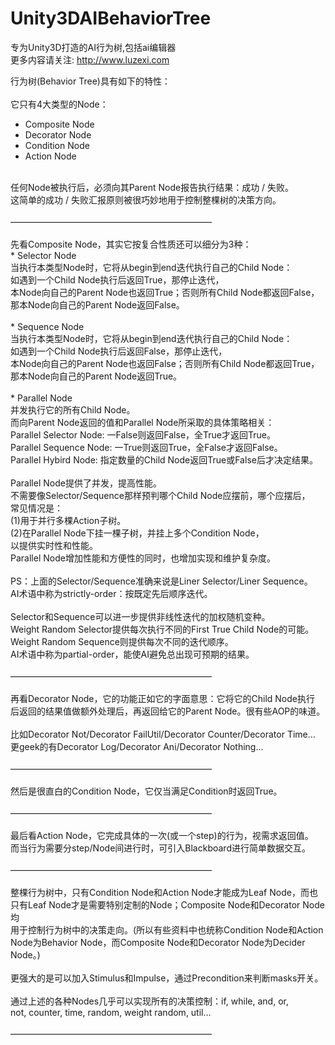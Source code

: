 Unity3DAIBehaviorTree
=====================

专为Unity3D打造的AI行为树,包括ai编辑器<br>
更多内容请关注: http://www.luzexi.com<br>

 行为树(Behavior Tree)具有如下的特性：<br>
<br>
它只有4大类型的Node：<br>
* Composite Node<br>
* Decorator Node<br>
* Condition Node<br>
* Action Node<br>
<br>
任何Node被执行后，必须向其Parent Node报告执行结果：成功 / 失败。<br>
这简单的成功 / 失败汇报原则被很巧妙地用于控制整棵树的决策方向。<br>
<br>
———————————————————————<br>
<br>
先看Composite Node，其实它按复合性质还可以细分为3种：<br>
* Selector Node<br>
当执行本类型Node时，它将从begin到end迭代执行自己的Child Node：<br>
如遇到一个Child Node执行后返回True，那停止迭代，<br>
本Node向自己的Parent Node也返回True；否则所有Child Node都返回False，<br>
那本Node向自己的Parent Node返回False。<br>
<br>
* Sequence Node<br>
当执行本类型Node时，它将从begin到end迭代执行自己的Child Node：<br>
如遇到一个Child Node执行后返回False，那停止迭代，<br>
本Node向自己的Parent Node也返回False；否则所有Child Node都返回True，<br>
那本Node向自己的Parent Node返回True。<br>
<br>
* Parallel Node<br>
并发执行它的所有Child Node。<br>
而向Parent Node返回的值和Parallel Node所采取的具体策略相关：<br>
Parallel Selector Node: 一False则返回False，全True才返回True。<br>
Parallel Sequence Node: 一True则返回True，全False才返回False。<br>
Parallel Hybird Node: 指定数量的Child Node返回True或False后才决定结果。<br>
<br>
Parallel Node提供了并发，提高性能。<br>
不需要像Selector/Sequence那样预判哪个Child Node应摆前，哪个应摆后，<br>
常见情况是：<br>
(1)用于并行多棵Action子树。<br>
(2)在Parallel Node下挂一棵子树，并挂上多个Condition Node，<br>
以提供实时性和性能。<br>
Parallel Node增加性能和方便性的同时，也增加实现和维护复杂度。<br>
<br>
PS：上面的Selector/Sequence准确来说是Liner Selector/Liner Sequence。<br>
AI术语中称为strictly-order：按既定先后顺序迭代。<br>
<br>
Selector和Sequence可以进一步提供非线性迭代的加权随机变种。<br>
Weight Random Selector提供每次执行不同的First True Child Node的可能。<br>
Weight Random Sequence则提供每次不同的迭代顺序。<br>
AI术语中称为partial-order，能使AI避免总出现可预期的结果。<br>
<br>
———————————————————————<br>
<br>
再看Decorator Node，它的功能正如它的字面意思：它将它的Child Node执行<br>
后返回的结果值做额外处理后，再返回给它的Parent Node。很有些AOP的味道。<br>
<br>
比如Decorator Not/Decorator FailUtil/Decorator Counter/Decorator Time…<br>
更geek的有Decorator Log/Decorator Ani/Decorator Nothing…<br>
<br>
———————————————————————<br>
<br>
然后是很直白的Condition Node，它仅当满足Condition时返回True。<br>
<br>
———————————————————————<br>
<br>
最后看Action Node，它完成具体的一次(或一个step)的行为，视需求返回值。<br>
而当行为需要分step/Node间进行时，可引入Blackboard进行简单数据交互。<br>
<br>
———————————————————————<br>
<br>
整棵行为树中，只有Condition Node和Action Node才能成为Leaf Node，而也<br>
只有Leaf Node才是需要特别定制的Node；Composite Node和Decorator Node均<br>
用于控制行为树中的决策走向。(所以有些资料中也统称Condition Node和Action<br>
Node为Behavior Node，而Composite Node和Decorator Node为Decider Node。)<br>
<br>
更强大的是可以加入Stimulus和Impulse，通过Precondition来判断masks开关。<br>
<br>
通过上述的各种Nodes几乎可以实现所有的决策控制：if, while, and, or,<br>
not, counter, time, random, weight random, util…<br>
<br>
——————————————————————— <br>
